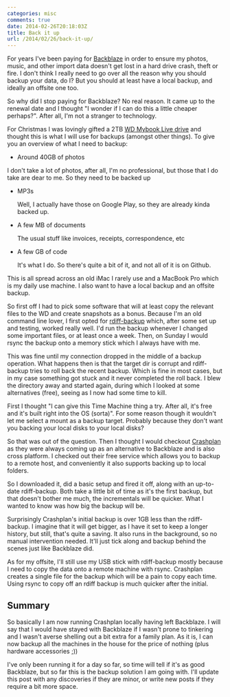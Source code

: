 ```yaml
---
categories: misc
comments: true
date: 2014-02-26T20:18:03Z
title: Back it up
url: /2014/02/26/back-it-up/
---
```


For years I've been paying for [Backblaze](http://www.backblaze.com) in order to ensure
my photos, music, and other import data doesn't get lost in a hard drive crash, theft or fire.
I don't think I really need to go over all the reason why you should backup your data, do I?
But you should at least have a local backup, and ideally an offsite one too.

So why did I stop paying for Backblaze? No real reason. It came up to the renewal date
and I thought "I wonder if I can do this a little cheaper perhaps?". After all, I'm not
a stranger to technology.

<!--more-->

For Christmas I was lovingly gifted a 2TB 
[WD Mybook Live drive](http://www.wdc.com/en/products/products.aspx?id=280)
and thought this is what I will use for backups (amongst other things). To give you 
an overview of what I need to backup:

* Around 40GB of photos

I don't take a lot of photos, after all, I'm no professional, but those that I do
take are dear to me. So they need to be backed up

* MP3s

    Well, I actually have those on Google Play, so they are already kinda backed up.

* A few MB of documents
    
    The usual stuff like invoices, receipts, correspondence, etc

* A few GB of code
    
    It's what I do. So there's quite a bit of it, and not all of it is on Github.

This is all spread across an old iMac I rarely use and a MacBook Pro which is my 
daily use machine. I also want to have a local backup and an offsite backup. 

So first off I had to pick some software that will at least copy the relevant files
to the WD and create snapshots as a bonus. Because I'm an old command line lover, I
first opted for [rdiff-backup](http://www.nongnu.org/rdiff-backup/) which, after some
set up and testing, worked really well. I'd run the backup whenever I changed some 
important files, or at least once a week. Then, on Sunday I would rsync the backup onto 
a memory stick which I always have with me. 

This was fine until my connection dropped in the middle of
a backup operation. What happens then is that the target dir is corrupt and rdiff-backup
tries to roll back the recent backup. Which is fine in most cases, but in my case something
got stuck and it never completed the roll back.
I blew the directory away and started again, during which I looked at some alternatives (free),
seeing as I now had some time to kill.

First I thought "I can give this Time Machine thing a try. After all, it's free and
it's built right into the OS (sorta)". For some reason though it wouldn't let me select a mount
as a backup target. Probably because they don't want you backing your local disks to 
your local disks?

So that was out of the question. Then I thought I would checkout [Crashplan](http://www.crashplan.com)
as they were always coming up as an alternative to Backblaze and is also cross platform.
I checked out their free service which allows you to backup to a remote host, and
conveniently it also supports backing up to local folders.

So I downloaded it, did a basic setup and fired it off, along with an up-to-date
rdiff-backup. Both take a little bit of time as it's the first backup, but that doesn't 
bother me much, the incrementals will be quicker. What I wanted to know was how big the 
backup will be.

Surprisingly Crashplan's initial backup is over 1GB less than the rdiff-backup. I imagine
that it will get bigger, as I have it set to keep a longer history, but still, that's 
quite a saving. It also runs in the background, so no manual intervention needed. 
It'll just tick along and backup behind the scenes just like Backblaze did.

As for my offsite, I'll still use my USB stick with rdiff-backup mostly because
I need to copy the data onto a remote machine with rsync. Crashplan creates a single file for the backup
which will be a pain to copy each time. Using rsync to copy off an rdiff backup is
much quicker after the initial.

Summary
-------

So basically I am now running Crashplan locally having left Backblaze. I will say
that I would have stayed with Backblaze if I wasn't prone to tinkering and I 
wasn't averse shelling out a bit extra for a family plan. As it is, I can now 
backup all the machines in the house for the price of nothing 
(plus hardware accessories ;))

I've only been running it for a day so far, so time will tell if it's as good 
Backblaze, but so far this is the backup solution I am going with. I'll update
this post with any discoveries if they are minor, or write new posts if they
require a bit more space.


